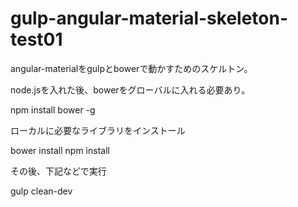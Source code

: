 # gulp-angular-material-skeleton-test01

angular-materialをgulpとbowerで動かすためのスケルトン。

node.jsを入れた後、bowerをグローバルに入れる必要あり。

npm install bower -g

ローカルに必要なライブラリをインストール

bower install
npm install

その後、下記などで実行

gulp clean-dev
